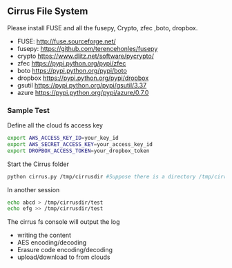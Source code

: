## Cirrus File System


Please install FUSE and all the fusepy, Crypto,  zfec ,boto, dropbox.
- FUSE: http://fuse.sourceforge.net/
- fusepy: https://github.com/terencehonles/fusepy
- crypto https://www.dlitz.net/software/pycrypto/
- zfec https://pypi.python.org/pypi/zfec
- boto https://pypi.python.org/pypi/boto
- dropbox https://pypi.python.org/pypi/dropbox
- gsutil https://pypi.python.org/pypi/gsutil/3.37
- azure https://pypi.python.org/pypi/azure/0.7.0



### Sample Test
Define all the cloud fs access key
```bash
export AWS_ACCESS_KEY_ID=your_key_id
export AWS_SECRET_ACCESS_KEY=your_access_key_id
export DROPBOX_ACCESS_TOKEN=your_dropbox_token
```

Start the Cirrus folder
```bash
python cirrus.py /tmp/cirrusdir #Suppose there is a directory /tmp/cirrusdir
```

In another session
```bash
echo abcd > /tmp/cirrusdir/test
echo efg >> /tmp/cirrusdir/test
```

The cirrus fs console will output the log 
- writing the content
- AES encoding/decoding
- Erasure code encoding/decoding
- upload/download to from clouds


